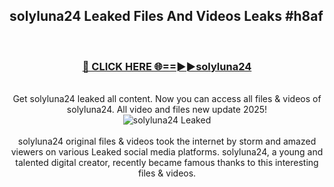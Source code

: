 ## solyluna24 Leaked Files And Videos Leaks #h8af
<br>
<div align="center">
<h3><a href="https://watchclip.my.id/solyluna24" rel="nofollow">🔴 CLICK HERE 🌐==►►solyluna24</a></h3>
<br>
Get solyluna24 leaked all content. Now you can access all files & videos of solyluna24. All video and files new update 2025!
<br>
<a href="https://watchclip.my.id/solyluna24" rel="nofollow" data-target="animated-image.originalLink"><img src="https://i.ibb.co.com/WyWwxjT/player-gif2.gif" alt="solyluna24 Leaked" style="max-width: 100%; display: inline-block;" data-target="animated-image.originalImage"></a>
<br><br>
solyluna24 original files & videos took the internet by storm and amazed viewers on various Leaked social media platforms. solyluna24, a young and talented digital creator, recently became famous thanks to this interesting files & videos.
</div>
<br>
